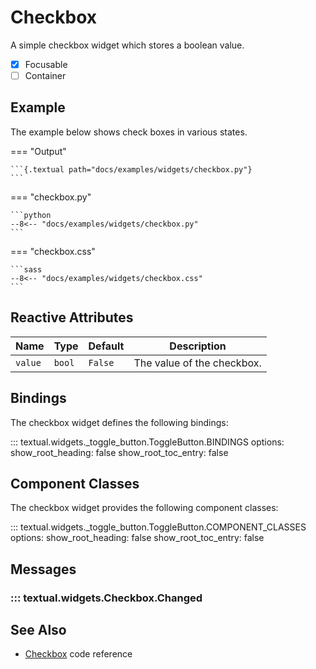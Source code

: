 # Checkbox

A simple checkbox widget which stores a boolean value.

- [x] Focusable
- [ ] Container

## Example

The example below shows check boxes in various states.

=== "Output"

    ```{.textual path="docs/examples/widgets/checkbox.py"}
    ```

=== "checkbox.py"

    ```python
    --8<-- "docs/examples/widgets/checkbox.py"
    ```

=== "checkbox.css"

    ```sass
    --8<-- "docs/examples/widgets/checkbox.css"
    ```

## Reactive Attributes

| Name    | Type   | Default | Description                |
| ------- | ------ | ------- | -------------------------- |
| `value` | `bool` | `False` | The value of the checkbox. |

## Bindings

The checkbox widget defines the following bindings:

::: textual.widgets._toggle_button.ToggleButton.BINDINGS
    options:
      show_root_heading: false
      show_root_toc_entry: false

## Component Classes

The checkbox widget provides the following component classes:

::: textual.widgets._toggle_button.ToggleButton.COMPONENT_CLASSES
    options:
      show_root_heading: false
      show_root_toc_entry: false

## Messages

### ::: textual.widgets.Checkbox.Changed

## See Also

- [Checkbox](../api/checkbox.md) code reference
